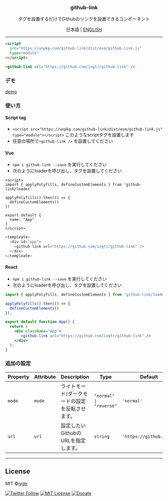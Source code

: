 <div align="center">
  <h3 align="center">github-link</h3>
  <p align="center">タグを設置するだけでGithubのリンクを設置できるコンポーネント</p>
  <p>日本語 | <a href="https://github.com/ivgtr/github-link/blob/master/README.md" >ENGLISH</a></p>
</div>

---

```html
<script
  src="https://unpkg.com/github-link/dist/esm/github-link.js"
  type="module"
></script>

<github-link url="https://github.com/ivgtr/github-link" />
```

### デモ
[demo](https://ivgtr.github.io/github-link/)	

### 使い方
#### Script tag
- `<script src="https://unpkg.com/github-link/dist/esm/github-link.js" type="module"></script>` このようなscriptタグを設置します
- 任意の場所で`<github-link />` を設置してください

#### Vue
- `npm i github-link --save` を実行してください
- 次のようにloaderを呼び出し、タグを設置してください
```vue
<script>
import { applyPolyfills, defineCustomElements } from 'github-link/loader'

applyPolyfills().then(() => {
  defineCustomElements()
})

export default {
  name: "App"
}
</script>
```
```js
<templeate>
  <div id="app">
    <github-link url="https://github.com/ivgtr/github-link" />
  </div>
</templeate>
```

#### React
- `npm i github-link --save` を実行してください
- 次のようにloaderを呼び出し、タグを設置してください
```jsx
import { applyPolyfills, defineCustomElements } from 'github-link/loader'

applyPolyfills().then(() => {
  defineCustomElements()
});

export default function App() {
  return (
    <div className="App">
       <github-link url="https://github.com/ivgtr/github-link" />
    </div>
  );
}

```


### 追加の設定
| Property | Attribute | Description                             | Type                    | Default                 |
| -------- | --------- | --------------------------------------- | ----------------------- | ----------------------- |
| `mode`   | `mode`    | ライトモード/ダークモードの設定を反転させます。 | `"normal" \| "reverse"` | `'normal'`              |
| `url`    | `url`     | 設定したいGithubのURLを指定します。         | `string`                | `'https://github.com/'` |


----------------------------------------------

## License
MIT ©[ivgtr](https://github.com/ivgtr)


[![Twitter Follow](https://img.shields.io/twitter/follow/mawaru_hana?style=social)](https://twitter.com/mawaru_hana) [![MIT License](http://img.shields.io/badge/license-MIT-blue.svg?style=flat)](LICENSE) [![Donate](https://img.shields.io/badge/%EF%BC%84-support-green.svg?style=flat-square)](https://www.buymeacoffee.com/ivgtr)  